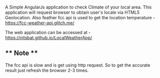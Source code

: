 A Simple AngularJs application to check Climate of your local area.
This application will request browser to obtain user's locale via HTML5 Geolocation.
Also feather fcc api is used to get the location temperature - https://fcc-weather-api.glitch.me/


The web application can be accessed at - https://nitsbat.github.io/LocalWeatherApp/ 

## ** Note **

The fcc api is slow and is get using http request. 
So to get the accurate result just refresh the browser 2-3 times.
